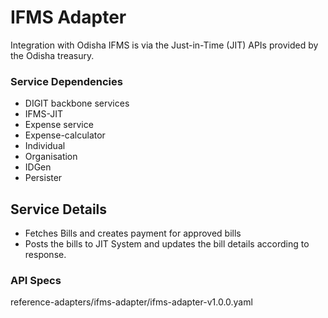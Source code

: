 # IFMS Adapter

Integration with Odisha IFMS is via the Just-in-Time (JIT) APIs provided by the Odisha treasury.

### Service Dependencies

- DIGIT backbone services
- IFMS-JIT
- Expense service
- Expense-calculator
- Individual
- Organisation
- IDGen
- Persister

## Service Details

- Fetches Bills and creates payment for approved bills
- Posts the bills to JIT System and updates the bill details according to response.

### API Specs

reference-adapters/ifms-adapter/ifms-adapter-v1.0.0.yaml
